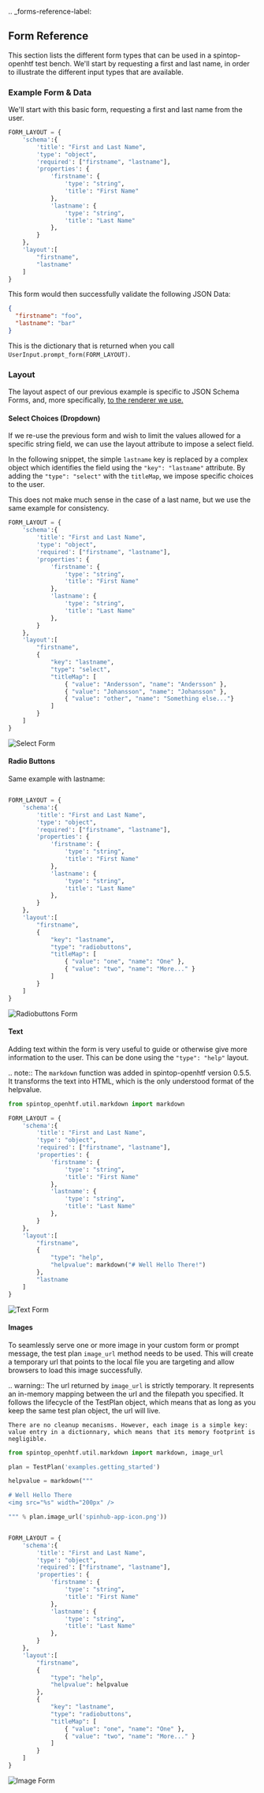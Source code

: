 .. _forms-reference-label:

## Form Reference

This section lists the different form types that can be used in a spintop-openhtf test bench. We'll start by requesting a first and last name, in order to illustrate the different input types that are available.

### Example Form & Data

We'll start with this basic form, requesting a first and last name from the user.

```python
FORM_LAYOUT = {
    'schema':{
        'title': "First and Last Name",
        'type': "object",
        'required': ["firstname", "lastname"],
        'properties': {
            'firstname': {
                'type': "string", 
                'title': "First Name"
            },
            'lastname': {
                'type': "string", 
                'title': "Last Name"
            },
        }
    },
    'layout':[
        "firstname",
        "lastname"
    ]
}
```

This form would then successfully validate the following JSON Data:

```json
{
  "firstname": "foo",
  "lastname": "bar"
}
```

This is the dictionary that is returned when you call `UserInput.prompt_form(FORM_LAYOUT)`.


### Layout

The layout aspect of our previous example is specific to JSON Schema Forms, and, more specifically, [to the renderer we use.](https://github.com/json-schema-form/angular-schema-form/blob/master/docs/index.md#form-definitions)

#### Select Choices (Dropdown)

If we re-use the previous form and wish to limit the values allowed for a specific string field, we can use the layout attribute to impose a select field.

In the following snippet, the simple `lastname` key is replaced by a complex object which identifies the field using the `"key": "lastname"` attribute. By adding the `"type": "select"` with the `titleMap`, we impose specific choices to the user.

This does not make much sense in the case of a last name, but we use the same example for consistency.

```python
FORM_LAYOUT = {
    'schema':{
        'title': "First and Last Name",
        'type': "object",
        'required': ["firstname", "lastname"],
        'properties': {
            'firstname': {
                'type': "string", 
                'title': "First Name"
            },
            'lastname': {
                'type': "string", 
                'title': "Last Name"
            },
        }
    },
    'layout':[
        "firstname",
        {
            "key": "lastname",
            "type": "select",
            "titleMap": [
                { "value": "Andersson", "name": "Andersson" },
                { "value": "Johansson", "name": "Johansson" },
                { "value": "other", "name": "Something else..."}
            ]
        }
    ]
}
```

![Select Form](img/select-form.png)


#### Radio Buttons

Same example with lastname:

```python

FORM_LAYOUT = {
    'schema':{
        'title': "First and Last Name",
        'type': "object",
        'required': ["firstname", "lastname"],
        'properties': {
            'firstname': {
                'type': "string", 
                'title': "First Name"
            },
            'lastname': {
                'type': "string", 
                'title': "Last Name"
            },
        }
    },
    'layout':[
        "firstname",
        {
            "key": "lastname",
            "type": "radiobuttons",
            "titleMap": [
                { "value": "one", "name": "One" },
                { "value": "two", "name": "More..." }
            ]
        }
    ]
}

```

![Radiobuttons Form](img/radiobuttons-form.png)

#### Text

Adding text within the form is very useful to guide or otherwise give more information to the user. This can be done using the `"type": "help"` layout.


.. note::
    The `markdown` function was added in spintop-openhtf version 0.5.5. It transforms the text into HTML, which is the only understood format of the helpvalue.


```python
from spintop_openhtf.util.markdown import markdown

FORM_LAYOUT = {
    'schema':{
        'title': "First and Last Name",
        'type': "object",
        'required': ["firstname", "lastname"],
        'properties': {
            'firstname': {
                'type': "string", 
                'title': "First Name"
            },
            'lastname': {
                'type': "string", 
                'title': "Last Name"
            },
        }
    },
    'layout':[
        "firstname",
        {
            "type": "help",
            "helpvalue": markdown("# Well Hello There!")
        },
        "lastname
    ]
}

```

![Text Form](img/text-form.png)


#### Images

To seamlessly serve one or more image in your custom form or prompt message, the test plan `image_url` method needs to be used. This will create a temporary url that points to the local file you are targeting and allow browsers to load this image successfully.

.. warning::
    The url returned by `image_url` is strictly temporary. It represents an in-memory mapping between the url and the filepath you specified. It follows the lifecycle of the TestPlan object, which means that as long as you keep the same test plan object, the url will live. 
    
    There are no cleanup mecanisms. However, each image is a simple key: value entry in a dictionnary, which means that its memory footprint is negligible.

```python
from spintop_openhtf.util.markdown import markdown, image_url

plan = TestPlan('examples.getting_started')

helpvalue = markdown("""

# Well Hello There
<img src="%s" width="200px" />

""" % plan.image_url('spinhub-app-icon.png'))


FORM_LAYOUT = {
    'schema':{
        'title': "First and Last Name",
        'type': "object",
        'required': ["firstname", "lastname"],
        'properties': {
            'firstname': {
                'type': "string", 
                'title': "First Name"
            },
            'lastname': {
                'type': "string", 
                'title': "Last Name"
            },
        }
    },
    'layout':[
        "firstname",
        {
            "type": "help",
            "helpvalue": helpvalue
        },
        {
            "key": "lastname",
            "type": "radiobuttons",
            "titleMap": [
                { "value": "one", "name": "One" },
                { "value": "two", "name": "More..." }
            ]
        }
    ]
}

```

![Image Form](img/image-form.png)

